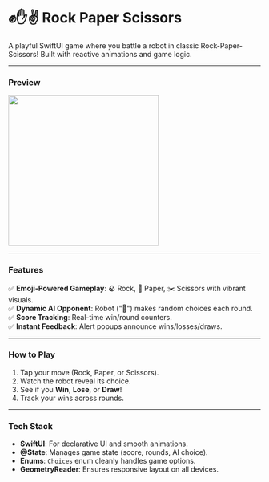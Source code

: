 # **✊✋✌️ Rock Paper Scissors**  
A playful SwiftUI game where you battle a robot in classic Rock-Paper-Scissors! Built with reactive animations and game logic.  

---

### **Preview**  
<img src="[YOUR_SCREENSHOT_URL]" width="300">  

---

### **Features**  
✅ **Emoji-Powered Gameplay**: 🪨 Rock, 📃 Paper, ✂️ Scissors with vibrant visuals.  
✅ **Dynamic AI Opponent**: Robot ("🤖") makes random choices each round.  
✅ **Score Tracking**: Real-time win/round counters.  
✅ **Instant Feedback**: Alert popups announce wins/losses/draws.  

---

### **How to Play**  
1. Tap your move (Rock, Paper, or Scissors).  
2. Watch the robot reveal its choice.  
3. See if you **Win**, **Lose**, or **Draw**!  
4. Track your wins across rounds.  

---

### **Tech Stack**  
- **SwiftUI**: For declarative UI and smooth animations.  
- **@State**: Manages game state (score, rounds, AI choice).  
- **Enums**: `Choices` enum cleanly handles game options.  
- **GeometryReader**: Ensures responsive layout on all devices.  
